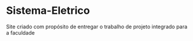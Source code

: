# Sistema-Eletrico
 Site criado com propósito de entregar o trabalho de projeto integrado para a faculdade
